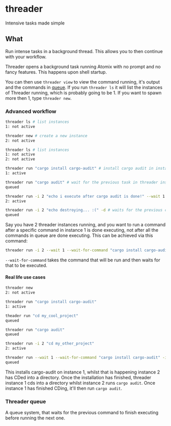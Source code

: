 # threader
Intensive tasks made simple

## What

Run intense tasks in a background thread. This allows you to then continue with your workflow.

Threader opens a background task running Atomix with no prompt and no fancy features. This happens upon shell startup.

You can then use `threader view` to view the command running, it's output and the commands in [queue](#threader-queue). If you run `threader ls` it will list the instances of Threader running, which is probably going to be 1. If you want to spawn more then 1, type `threader new`.

### Advanced workflow

```sh
threader ls # list instances
1: not active

threader new # create a new instance
2: not active

threader ls # list instances
1: not active
2: not active

threader run "cargo install cargo-audit" # install cargo audit in instance 1 of threader
1: active

threader run "cargo audit" # wait for the previous task in threader instance 1 to finish executing
queued

threader run -i 2 "echo i execute after cargo audit is done!" --wait 1 # waits for all commands queued / running in threader instance 1 execute before spawning the command
2: active

threader run -i 2 "echo destroying... :(" -d # waits for the previous command in instance 2 to be done, then execute this, persist logs and destroy instance
queued
```

Say you have 2 threader instances running, and you want to run a command after a specific command in instance 1 is done executing, not after all the commands in queue are done executing. This can be achieved via this command:
```sh
threader run -i 2 --wait 1 --wait-for-command "cargo install cargo-audit" "cargo audit"
```

`--wait-for-command` takes the command that will be run and then waits for that to be executed.

#### Real life use cases

```sh
threader new
2: not active

threader run "cargo install cargo-audit"
1: active

theader run "cd my_cool_project"
queued

threader run "cargo audit"
queued

threader run -i 2 "cd my_other_project"
2: active

threader run --wait 1 --wait-for-command "cargo install cargo-audit" -i 2 "cargo audit"
queued
```

This installs cargo-audit on instance 1, whilst that is happening instance 2 has CDed into a directory. Once the installation has finished, threader instance 1 cds into a directory whilst instance 2 runs `cargo audit`. Once instance 1 has finished CDing, it'll then run `cargo audit`.

### Threader queue

A queue system, that waits for the previous command to finish executing before running the next one.